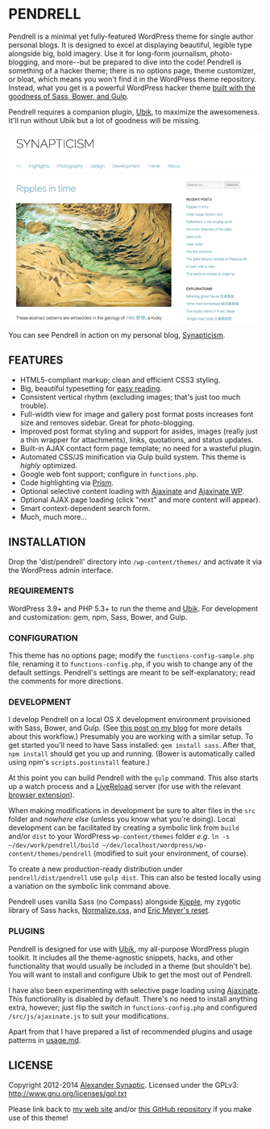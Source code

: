 # PENDRELL

Pendrell is a minimal yet fully-featured WordPress theme for single author personal blogs. It is designed to excel at displaying beautiful, legible type alongside big, bold imagery. Use it for long-form journalism, photo-blogging, and more--but be prepared to dive into the code! Pendrell is something of a hacker theme; there is no options page, theme customizer, or bloat, which means you won't find it in the WordPress theme repository. Instead, what you get is a powerful WordPress hacker theme [built with the goodness of Sass, Bower, and Gulp](https://github.com/synapticism/wordpress-gulp-bower-sass).

Pendrell requires a companion plugin, [Ubik](https://github.com/synapticism/ubik), to maximize the awesomeness. It'll run without Ubik but a lot of goodness will be missing.

![Pendrell example screenshot](/dist/pendrell/screenshot.png "Pendrell example screenshot")

You can see Pendrell in action on my personal blog, [Synapticism](http://synapticism.com).



## FEATURES

* HTML5-compliant markup; clean and efficient CSS3 styling.
* Big, beautiful typesetting for [easy reading](http://ia.net/blog/100e2r/).
* Consistent vertical rhythm (excluding images; that's just too much trouble).
* Full-width view for image and gallery post format posts increases font size and removes sidebar. Great for photo-blogging.
* Improved post format styling and support for asides, images (really just a thin wrapper for attachments), links, quotations, and status updates.
* Built-in AJAX contact form page template; no need for a wasteful plugin.
* Automated CSS/JS minification via Gulp build system. This theme is *highly* optimized.
* Google web font support; configure in `functions.php`.
* Code highlighting via [Prism](http://prismjs.com).
* Optional selective content loading with [Ajaxinate](https://github.com/synapticism/ajaxinate) and [Ajaxinate WP](https://github.com/synapticism/ajaxinate-wp).
* Optional AJAX page loading (click "next" and more content will appear).
* Smart context-dependent search form.
* Much, much more...



## INSTALLATION

Drop the 'dist/pendrell' directory into `/wp-content/themes/` and activate it via the WordPress admin interface.

### REQUIREMENTS

WordPress 3.9+ and PHP 5.3+ to run the theme and [Ubik](https://github.com/synapticism/ubik). For development and customization: gem, npm, Sass, Bower, and Gulp.

### CONFIGURATION

This theme has no options page; modify the `functions-config-sample.php` file, renaming it to `functions-config.php`, if you wish to change any of the default settings. Pendrell's settings are meant to be self-explanatory; read the comments for more directions.

### DEVELOPMENT

I develop Pendrell on a local OS X development environment provisioned with Sass, Bower, and Gulp. (See [this post on my blog](http://synapticism.com/wordpress-theme-development-with-gulp-bower-and-sass/) for more details about this workflow.) Presumably you are working with a similar setup. To get started you'll need to have Sass installed: `gem install sass`. After that, `npm install` should get you up and running. (Bower is automatically called using npm's `scripts.postinstall` feature.)

At this point you can build Pendrell with the `gulp` command. This also starts up a watch process and a [LiveReload](http://livereload.com/) server (for use with the relevant [browser extension](http://feedback.livereload.com/knowledgebase/articles/86242-how-do-i-install-and-use-the-browser-extensions-)).

When making modifications in development be sure to alter files in the `src` folder and *nowhere else* (unless you know what you're doing). Local development can be facilitated by creating a symbolic link from `build` and/or `dist` to your WordPress `wp-content/themes` folder *e.g.* `ln -s ~/dev/work/pendrell/build ~/dev/localhost/wordpress/wp-content/themes/pendrell` (modified to suit your environment, of course).

To create a new production-ready distribution under `pendrell/dist/pendrell` use `gulp dist`. This can also be tested locally using a variation on the symbolic link command above.

Pendrell uses vanilla Sass (no Compass) alongside [Kipple](https://github.com/synapticism/kipple), my zygotic library of Sass hacks, [Normalize.css](https://necolas.github.io/normalize.css/), and [Eric Meyer's reset](http://meyerweb.com/eric/tools/css/reset/).

### PLUGINS

Pendrell is designed for use with [Ubik](https://github.com/synapticism/ubik), my all-purpose WordPress plugin toolkit. It includes all the theme-agnostic snippets, hacks, and other functionality that would usually be included in a theme (but shouldn't be). You will want to install and configure Ubik to get the most out of Pendrell.

I have also been experimenting with selective page loading using [Ajaxinate](https://github.com/synapticism/ajaxinate). This functionality is disabled by default. There's no need to install anything extra, however; just flip the switch in `functions-config.php` and configured `/src/js/ajaxinate.js` to suit your modifications.

Apart from that I have prepared a list of recommended plugins and usage patterns in [usage.md](/usage.md).



## LICENSE

Copyright 2012-2014 [Alexander Synaptic](http://alexandersynaptic.com). Licensed under the GPLv3: http://www.gnu.org/licenses/gpl.txt

Please link back to [my web site](http://synapticism.com) and/or [this GitHub repository](https://github.com/synapticism/pendrell) if you make use of this theme!
